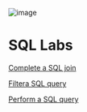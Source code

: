 ![image](https://github.com/user-attachments/assets/55c66eb5-ce90-4351-8fe4-4bdf843d3556)

# SQL Labs


<a href="vhttps://github.com/Ycastillo2003/Complete-a-SQL-join">Complete a SQL join </a>

<a href="https://github.com/Ycastillo2003/Filter-a-SQL-query">Filtera SQL query </a>

<a href="https://github.com/Ycastillo2003/Perform-a-SQL-query">Perform a SQL query </a>





